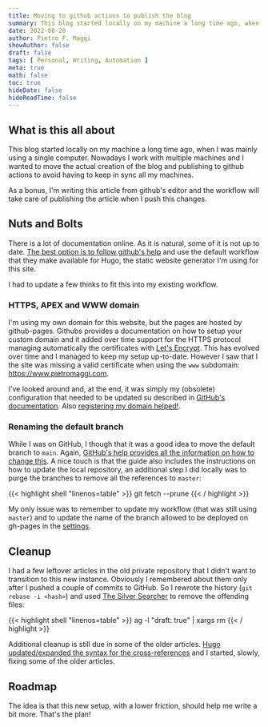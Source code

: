 ```yaml
---
title: Moving to github actions to publish the blog
summary: This blog started locally on my machine a long time ago, when I was mainly using a single computer. Nowadays I work with multiple machines...
date: 2022-08-20
author: Pietro F. Maggi
showAuthor: false
draft: false
tags: [ Personal, Writing, Automation ]
meta: true
math: false
toc: true
hideDate: false
hideReadTime: false
---
```



## What is this all about

This blog started locally on my machine a long time ago, when I was mainly using a single computer. Nowadays I work with multiple machines and I wanted to move the actual creation of the blog and publishing to github actions to avoid having to keep in sync all my machines.

As a bonus, I'm writing this article from github's editor and the workflow will take care of publishing the article when I push this changes.

## Nuts and Bolts

There is a lot of documentation online. As it is natural, some of it is not up to date. [The best option is to follow github's help][1] and use the default workflow that they make available for Hugo, the static website generator I'm using for this site.

I had to update a few thinks to fit this into my existing workflow.

### HTTPS, APEX and WWW domain

I'm using my own domain for this website, but the pages are hosted by github-pages. Githubs provides a documentation on how to setup your custom domain and it added over time support for the HTTPS protocol managing automatically the certificates with [Let's Encrypt][2]. This has evolved over time and I managed to keep my setup up-to-date. However I saw that I the site was missing a valid certificate when using the `www` subdomain: https://www.pietromaggi.com.

I've looked around and, at the end, it was simply my (obsolete) configuration that needed to be updated su described in [GitHub's documentation][3]. Also [registering my domain helped!][4].

### Renaming the default branch

While I was on GitHub, I though that it was a good idea to move the default branch to `main`. Again, [GitHub's help provides all the information on how to change this][5]. A nice touch is that the guide also includes the instructions on how to update the local repository, an additional step I did locally was to purge the branches to remove all the references to `master`:

{{< highlight shell "linenos=table" >}}
git fetch --prune
{{< / highlight >}}

 My only issue was to remember to update my workflow (that was still using `master`) and to update the name of the branch allowed to be deployed on gh-pages in the [settings][6].

## Cleanup

I had a few leftover articles in the old private repository that I didn't want to transition to this new instance. Obviously I remembered about them only after I pushed a couple of commits to GitHub. So I rewrote the history (`git rebase -i <hash>`) and used [The Silver Searcher][7] to remove the offending files:

{{< highlight shell "linenos=table" >}}
ag -l "draft: true" | xargs rm
{{< / highlight >}}

Additional cleanup is still due in some of the older articles. [Hugo updated/expanded the syntax for the cross-references][8] and I started, slowly, fixing some of the older articles.

## Roadmap

The idea is that this new setup, with a lower friction, should help me write a bit more. That's the plan!

[1]: https://docs.github.com/en/pages/getting-started-with-github-pages/configuring-a-publishing-source-for-your-github-pages-site#publishing-with-a-custom-github-actions-workflow
[2]: https://letsencrypt.org/
[3]: https://docs.github.com/en/pages/configuring-a-custom-domain-for-your-github-pages-site/managing-a-custom-domain-for-your-github-pages-site#configuring-an-apex-domain-and-the-www-subdomain-variant
[4]: https://docs.github.com/en/pages/configuring-a-custom-domain-for-your-github-pages-site/verifying-your-custom-domain-for-github-pages
[5]: https://docs.github.com/en/repositories/configuring-branches-and-merges-in-your-repository/managing-branches-in-your-repository/renaming-a-branch
[6]: https://github.blog/changelog/2021-02-17-github-actions-limit-which-branches-can-deploy-to-an-environment/
[7]: https://github.com/ggreer/the_silver_searcher
[8]: https://gohugo.io/content-management/cross-references/
